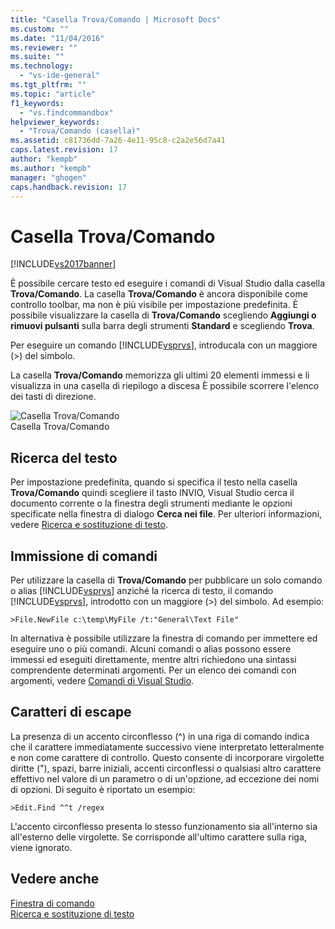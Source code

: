 ```yaml
---
title: "Casella Trova/Comando | Microsoft Docs"
ms.custom: ""
ms.date: "11/04/2016"
ms.reviewer: ""
ms.suite: ""
ms.technology: 
  - "vs-ide-general"
ms.tgt_pltfrm: ""
ms.topic: "article"
f1_keywords: 
  - "vs.findcommandbox"
helpviewer_keywords: 
  - "Trova/Comando (casella)"
ms.assetid: c81736dd-7a26-4e11-95c8-c2a2e56d7a41
caps.latest.revision: 17
author: "kempb"
ms.author: "kempb"
manager: "ghogen"
caps.handback.revision: 17
---
```

# Casella Trova/Comando
[!INCLUDE[vs2017banner](../code-quality/includes/vs2017banner.md)]

È possibile cercare testo ed eseguire i comandi di Visual Studio dalla casella **Trova\/Comando**.  La casella **Trova\/Comando** è ancora disponibile come controllo toolbar, ma non è più visibile per impostazione predefinita.  È possibile visualizzare la casella di **Trova\/Comando** scegliendo **Aggiungi o rimuovi pulsanti** sulla barra degli strumenti **Standard** e scegliendo **Trova**.  
  
 Per eseguire un comando [!INCLUDE[vsprvs](../code-quality/includes/vsprvs_md.md)], introducala con un maggiore \(\>\) del simbolo.  
  
 La casella **Trova\/Comando** memorizza gli ultimi 20 elementi immessi e li visualizza in una casella di riepilogo a discesa  È possibile scorrere l'elenco dei tasti di direzione.  
  
 ![Casella Trova&#47;Comando](../ide/media/findcommandbox.png "FindCommandBox")  
Casella Trova\/Comando  
  
## Ricerca del testo  
 Per impostazione predefinita, quando si specifica il testo nella casella **Trova\/Comando** quindi scegliere il tasto INVIO, Visual Studio cerca il documento corrente o la finestra degli strumenti mediante le opzioni specificate nella finestra di dialogo **Cerca nei file**.  Per ulteriori informazioni, vedere [Ricerca e sostituzione di testo](../ide/finding-and-replacing-text.md).  
  
## Immissione di comandi  
 Per utilizzare la casella di **Trova\/Comando** per pubblicare un solo comando o alias [!INCLUDE[vsprvs](../code-quality/includes/vsprvs_md.md)] anziché la ricerca di testo, il comando [!INCLUDE[vsprvs](../code-quality/includes/vsprvs_md.md)], introdotto con un maggiore \(\>\) del simbolo.  Ad esempio:  
  
```  
>File.NewFile c:\temp\MyFile /t:"General\Text File"  
```  
  
 In alternativa è possibile utilizzare la finestra di comando per immettere ed eseguire uno o più comandi.  Alcuni comandi o alias possono essere immessi ed eseguiti direttamente, mentre altri richiedono una sintassi comprendente determinati argomenti.  Per un elenco dei comandi con argomenti, vedere [Comandi di Visual Studio](../ide/reference/visual-studio-commands.md).  
  
## Caratteri di escape  
 La presenza di un accento circonflesso \(^\) in una riga di comando indica che il carattere immediatamente successivo viene interpretato letteralmente e non come carattere di controllo.  Questo consente di incorporare virgolette diritte \("\), spazi, barre iniziali, accenti circonflessi o qualsiasi altro carattere effettivo nel valore di un parametro o di un'opzione, ad eccezione dei nomi di opzioni.  Di seguito è riportato un esempio:  
  
```  
>Edit.Find ^^t /regex  
```  
  
 L'accento circonflesso presenta lo stesso funzionamento sia all'interno sia all'esterno delle virgolette.  Se corrisponde all'ultimo carattere sulla riga, viene ignorato.  
  
## Vedere anche  
 [Finestra di comando](../ide/reference/command-window.md)   
 [Ricerca e sostituzione di testo](../ide/finding-and-replacing-text.md)